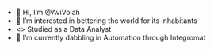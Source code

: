 - 👋 Hi, I’m @AviVolah
- 👀 I’m interested in bettering the world for its inhabitants
- <> Studied as a Data Analyst
- 🌱 I’m currently dabbling in Automation through Integromat

<!---
AviVolah/AviVolah is a ✨ special ✨ repository because its `README.md` (this file) appears on your GitHub profile.
You can click the Preview link to take a look at your changes.
--->
